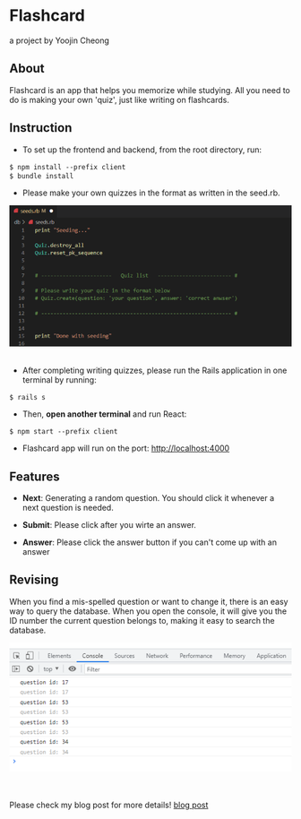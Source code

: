 # Flashcard
a project by Yoojin Cheong

## About
Flashcard is an app that helps you memorize while studying. All you need to do is making your own 'quiz', just like writing on flashcards.

## Instruction

* To set up the frontend and backend, from the root directory, run:

```console
$ npm install --prefix client
$ bundle install
```

* Please make your own quizzes in the format as written in the seed.rb. 

<img src='./images/sample_1.png' width='800px' height='auto'>
<br></br>

* After completing writing quizzes, please run the Rails application in one terminal by running:

```console
$ rails s
```

* Then, **open another terminal** and run React:

```console
$ npm start --prefix client
```

* Flashcard app will run on the port: [http://localhost:4000](http://localhost:4000)

## Features

- **Next**: Generating a random question. You should click it whenever a next question is needed.

- **Submit**: Please click after you wirte an answer.

- **Answer**: Please click the answer button if you can't come up with an answer

## Revising

When you find a mis-spelled question or want to change it, there is an easy way to query the database. When you open the console, it will give you the ID number the current question belongs to, making it easy to search the database.

<img src='./images/sample_2.png' width='600px' height='auto'>

<br></br>
Please check my blog post for more details! [blog post](https://yoojincm.blogspot.com/2022/09/flashcard-app-that-helps-your-study.html)
